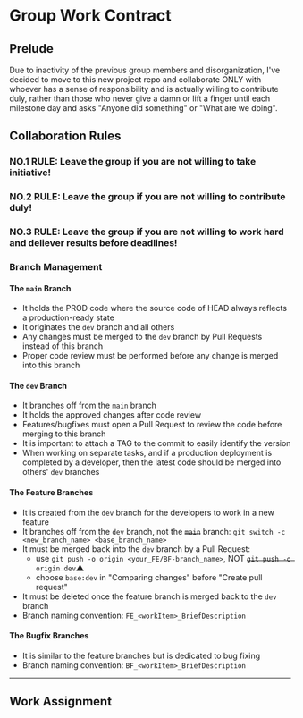 # Group Work Contract

## Prelude

Due to inactivity of the previous group members and disorganization, I've decided to move to this new project repo and collaborate ONLY with whoever has a sense of responsibility and is actually willing to contribute duly, rather than those who never give a damn or lift a finger until each milestone day and asks "Anyone did something" or "What are we doing".

## Collaboration Rules

### NO.1 RULE: Leave the group if you are not willing to take initiative!
### NO.2 RULE: Leave the group if you are not willing to contribute duly!
### NO.3 RULE: Leave the group if you are not willing to work hard and deliever results before deadlines!

### Branch Management

#### The `main` Branch

- It holds the PROD code where the source code of HEAD always reflects a production-ready state
- It originates the `dev` branch and all others
- Any changes must be merged to the `dev` branch by Pull Requests instead of this branch
- Proper code review must be performed before any change is merged into this branch

#### The `dev` Branch

- It branches off from the `main` branch
- It holds the approved changes after code review
- Features/bugfixes must open a Pull Request to review the code before merging to this branch
- It is important to attach a TAG to the commit to easily identify the version
- When working on separate tasks, and if a production deployment is completed by a developer, then the latest code should be merged into others' `dev` branches

#### The Feature Branches

- It is created from the `dev` branch for the developers to work in a new feature
- It branches off from the `dev` branch, not the ~~`main`~~ branch: `git switch -c <new_branch_name> <base_branch_name>`
- It must be merged back into the `dev` branch by a Pull Request: 
  - use `git push -o origin <your_FE/BF-branch_name>`, NOT ~~`git push -o origin dev`~~⚠️
  - choose `base:dev` in "Comparing changes" before "Create pull request"
- It must be deleted once the feature branch is merged back to the `dev` branch
- Branch naming convention: `FE_<workItem>_BriefDescription`

#### The Bugfix Branches

- It is similar to the feature branches but is dedicated to bug fixing
- Branch naming convention: `BF_<workItem>_BriefDescription`

----

## Work Assignment

